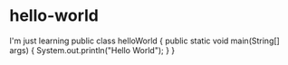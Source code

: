 # hello-world
I'm just learning
public class helloWorld {
    public static void main(String[] args) {
        System.out.println("Hello World");
    }
} 
